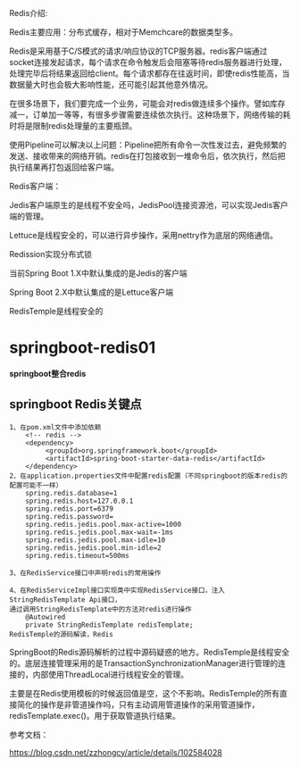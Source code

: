 Redis介绍:

Redis主要应用：分布式缓存，相对于Memchcare的数据类型多。

Redis是采用基于C/S模式的请求/响应协议的TCP服务器。redis客户端通过socket连接发起请求，每个请求在命令触发后会阻塞等待redis服务器进行处理，处理完毕后将结果返回给client。每个请求都存在往返时间，即使redis性能高，当数据量大时也会极大影响性能，还可能引起其他意外情况。

在很多场景下，我们要完成一个业务，可能会对redis做连续多个操作。譬如库存减一，订单加一等等，有很多步骤需要连续依次执行。这种场景下，网络传输的耗时将是限制redis处理量的主要瓶颈。

使用Pipeline可以解决以上问题：Pipeline把所有命令一次性发过去，避免频繁的发送、接收带来的网络开销。redis在打包接收到一堆命令后，依次执行，然后把执行结果再打包返回给客户端。



Redis客户端：

Jedis客户端原生的是线程不安全吗，JedisPool连接资源池，可以实现Jedis客户端的管理。

Lettuce是线程安全的，可以进行异步操作，采用nettry作为底层的网络通信。

Redission实现分布式锁



当前Spring Boot  1.X中默认集成的是Jedis的客户端

Spring Boot 2.X中默认集成的是Lettuce客户端

RedisTemple是线程安全的

# springboot-redis01

**springboot整合redis**

## springboot Redis关键点
    1、在pom.xml文件中添加依赖
        <!-- redis -->
        <dependency>
             <groupId>org.springframework.boot</groupId>
             <artifactId>spring-boot-starter-data-redis</artifactId>
        </dependency>
    2、在application.properties文件中配置redis配置（不同springboot的版本redis的配置可能不一样）
        spring.redis.database=1
        spring.redis.host=127.0.0.1
        spring.redis.port=6379
        spring.redis.password=
        spring.redis.jedis.pool.max-active=1000
        spring.redis.jedis.pool.max-wait=-1ms
        spring.redis.jedis.pool.max-idle=10
        spring.redis.jedis.pool.min-idle=2
        spring.redis.timeout=500ms
        
    3、在RedisService接口中声明redis的常用操作
    
    4、在RedisServiceImpl接口实现类中实现RedisService接口，注入StringRedisTemplate Api接口，
    通过调用StringRedisTemplate中的方法对redis进行操作
        @Autowired
        private StringRedisTemplate redisTemplate;
    RedisTemple的源码解读，Redis


SpringBoot的Redis源码解析的过程中源码疑惑的地方。RedisTemple是线程安全的。底层连接管理采用的是TransactionSynchronizationManager进行管理的连接的，内部使用ThreadLocal进行线程安全的管理。



主要是在Redis使用模板的时候返回值是空，这个不影响。RedisTemple的所有直接简化的操作是非管道操作吗，只有主动调用管道操作的采用管道操作，redisTemplate.exec()。用于获取管道执行结果。









参考文档：

https://blog.csdn.net/zzhongcy/article/details/102584028